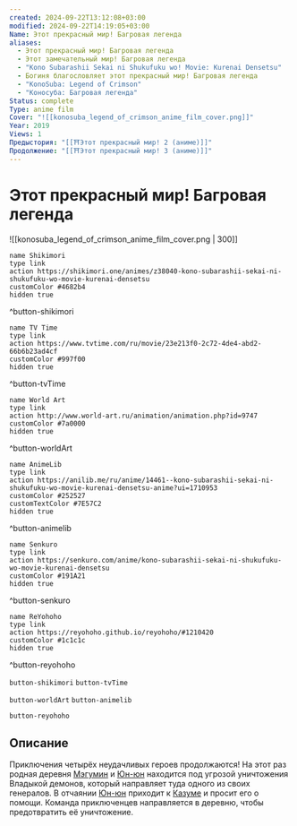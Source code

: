 ```yaml
---
created: 2024-09-22T13:12:08+03:00
modified: 2024-09-22T14:19:05+03:00
Name: Этот прекрасный мир! Багровая легенда
aliases:
  - Этот прекрасный мир! Багровая легенда
  - Этот замечательный мир! Багровая легенда
  - "Kono Subarashii Sekai ni Shukufuku wo! Movie: Kurenai Densetsu"
  - Богиня благословляет этот прекрасный мир! Багровая легенда
  - "KonoSuba: Legend of Crimson"
  - "Коносуба: Багровая легенда"
Status: complete
Type: anime film
Cover: "![[konosuba_legend_of_crimson_anime_film_cover.png]]"
Year: 2019
Views: 1
Предыстория: "[[⛩️Этот прекрасный мир! 2 (аниме)]]"
Продолжение: "[[⛩️Этот прекрасный мир! 3 (аниме)]]"
---
```


# Этот прекрасный мир! Багровая легенда

![[konosuba_legend_of_crimson_anime_film_cover.png | 300]]

```button
name Shikimori
type link
action https://shikimori.one/animes/z38040-kono-subarashii-sekai-ni-shukufuku-wo-movie-kurenai-densetsu
customColor #4682b4
hidden true
```
^button-shikimori

```button
name TV Time
type link
action https://www.tvtime.com/ru/movie/23e213f0-2c72-4de4-abd2-66b6b23ad4cf
customColor #997f00
hidden true
```
^button-tvTime

```button
name World Art
type link
action http://www.world-art.ru/animation/animation.php?id=9747
customColor #7a0000
hidden true
```
^button-worldArt

```button
name AnimeLib
type link
action https://anilib.me/ru/anime/14461--kono-subarashii-sekai-ni-shukufuku-wo-movie-kurenai-densetsu-anime?ui=1710953
customColor #252527
customTextColor #7E57C2
hidden true
```
^button-animelib

```button
name Senkuro
type link
action https://senkuro.com/anime/kono-subarashii-sekai-ni-shukufuku-wo-movie-kurenai-densetsu
customColor #191A21
hidden true
```
^button-senkuro

```button
name ReYohoho
type link
action https://reyohoho.github.io/reyohoho/#1210420
customColor #1c1c1c
hidden true
```
^button-reyohoho



`button-shikimori` `button-tvTime`

`button-worldArt` `button-animelib`

`button-reyohoho`

## Описание

Приключения четырёх неудачливых героев продолжаются! На этот раз родная деревня [Мэгумин](https://shikimori.one/characters/117225-megumin) и [Юн-юн](https://shikimori.one/characters/124753-yunyun) находится под угрозой уничтожения Владыкой демонов, который направляет туда одного из своих генералов. В отчаянии [Юн-юн](https://shikimori.one/characters/124753-yunyun) приходит к [Казуме](https://shikimori.one/characters/117221-kazuma-satou) и просит его о помощи. Команда приключенцев направляется в деревню, чтобы предотвратить её уничтожение.
